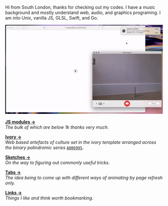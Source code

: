 Hi from South London, thanks for checking out my codes. I have a music background and mostly understand web, audio, and graphics programing. I am into Unix, vanilla JS, GLSL, Swift, and Go.

![Falling](b39d2eb4.gif)

[**JS modules &rarr;**](https://thewhodidthis.com/modules/)  
_The bulk of which are below 1k thanks very much._

[**Ivory &rarr;**](https://thewhodidthis.net)  
_Web based artefacts of culture set in the ivory template arranged
across the binary palindromic series_ [`A006995`](https://oeis.org/search?q=A006995).

[**Sketches &rarr;**](https://thewhodidthis.com/sketches/)  
_On the way to figuring out commonly useful tricks._

[**Tabs &rarr;**](https://thewhodidthis.com/tabs/)  
_The idea being to come up with different ways of animating by page refresh only._

[**Links &rarr;**](https://thewhodidthis.com/links/)  
_Things I like and think worth bookmarking._
